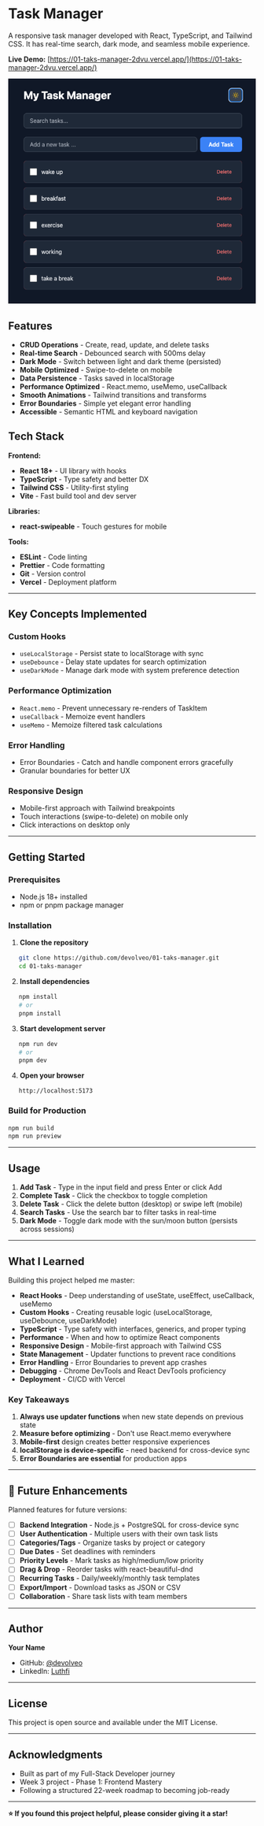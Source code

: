 # Task Manager

A responsive task manager developed with React, TypeScript, and Tailwind CSS. It has real-time search, dark mode, and seamless mobile experience.

**Live Demo:** [https://01-taks-manager-2dvu.vercel.app/](https://01-taks-manager-2dvu.vercel.app/)

![Task Manager Preview](./public/screenshots/taskManager.png)

## Features

- **CRUD Operations** - Create, read, update, and delete tasks
- **Real-time Search** - Debounced search with 500ms delay
- **Dark Mode** - Switch between light and dark theme (persisted)
- **Mobile Optimized** - Swipe-to-delete on mobile
- **Data Persistence** - Tasks saved in localStorage
- **Performance Optimized** - React.memo, useMemo, useCallback
- **Smooth Animations** - Tailwind transitions and transforms
- ️**Error Boundaries** - Simple yet elegant error handling
- **Accessible** - Semantic HTML and keyboard navigation

## Tech Stack

**Frontend:**

- **React 18+** - UI library with hooks
- **TypeScript** - Type safety and better DX
- **Tailwind CSS** - Utility-first styling
- **Vite** - Fast build tool and dev server

**Libraries:**

- **react-swipeable** - Touch gestures for mobile

**Tools:**

- **ESLint** - Code linting
- **Prettier** - Code formatting
- **Git** - Version control
- **Vercel** - Deployment platform

---

## Key Concepts Implemented

### Custom Hooks

- `useLocalStorage` - Persist state to localStorage with sync
- `useDebounce` - Delay state updates for search optimization
- `useDarkMode` - Manage dark mode with system preference detection

### Performance Optimization

- `React.memo` - Prevent unnecessary re-renders of TaskItem
- `useCallback` - Memoize event handlers
- `useMemo` - Memoize filtered task calculations

### Error Handling

- Error Boundaries - Catch and handle component errors gracefully
- Granular boundaries for better UX

### Responsive Design

- Mobile-first approach with Tailwind breakpoints
- Touch interactions (swipe-to-delete) on mobile only
- Click interactions on desktop only

---

## Getting Started

### Prerequisites

- Node.js 18+ installed
- npm or pnpm package manager

### Installation

1. **Clone the repository**

```bash
   git clone https://github.com/devolveo/01-taks-manager.git
   cd 01-taks-manager
```

2. **Install dependencies**

```bash
   npm install
   # or
   pnpm install
```

3. **Start development server**

```bash
   npm run dev
   # or
   pnpm dev
```

4. **Open your browser**

```
   http://localhost:5173
```

### Build for Production

```bash
npm run build
npm run preview
```

---

## Usage

1. **Add Task** - Type in the input field and press Enter or click Add
2. **Complete Task** - Click the checkbox to toggle completion
3. **Delete Task** - Click the delete button (desktop) or swipe left (mobile)
4. **Search Tasks** - Use the search bar to filter tasks in real-time
5. **Dark Mode** - Toggle dark mode with the sun/moon button (persists across sessions)

---

## What I Learned

Building this project helped me master:

- **React Hooks** - Deep understanding of useState, useEffect, useCallback, useMemo
- **Custom Hooks** - Creating reusable logic (useLocalStorage, useDebounce, useDarkMode)
- **TypeScript** - Type safety with interfaces, generics, and proper typing
- **Performance** - When and how to optimize React components
- **Responsive Design** - Mobile-first approach with Tailwind CSS
- **State Management** - Updater functions to prevent race conditions
- **Error Handling** - Error Boundaries to prevent app crashes
- **Debugging** - Chrome DevTools and React DevTools proficiency
- **Deployment** - CI/CD with Vercel

### Key Takeaways

1. **Always use updater functions** when new state depends on previous state
2. **Measure before optimizing** - Don't use React.memo everywhere
3. **Mobile-first** design creates better responsive experiences
4. **localStorage is device-specific** - need backend for cross-device sync
5. **Error Boundaries are essential** for production apps

---

## 🔮 Future Enhancements

Planned features for future versions:

- [ ] **Backend Integration** - Node.js + PostgreSQL for cross-device sync
- [ ] **User Authentication** - Multiple users with their own task lists
- [ ] **Categories/Tags** - Organize tasks by project or category
- [ ] **Due Dates** - Set deadlines with reminders
- [ ] **Priority Levels** - Mark tasks as high/medium/low priority
- [ ] **Drag & Drop** - Reorder tasks with react-beautiful-dnd
- [ ] **Recurring Tasks** - Daily/weekly/monthly task templates
- [ ] **Export/Import** - Download tasks as JSON or CSV
- [ ] **Collaboration** - Share task lists with team members

---

## Author

**Your Name**

- GitHub: [@devolveo](https://github.com/devolveo)
- LinkedIn: [Luthfi](https://linkedin.com/in/)

---

## License

This project is open source and available under the MIT License.

---

## Acknowledgments

- Built as part of my Full-Stack Developer journey
- Week 3 project - Phase 1: Frontend Mastery
- Following a structured 22-week roadmap to becoming job-ready

---

**⭐ If you found this project helpful, please consider giving it a star!**
